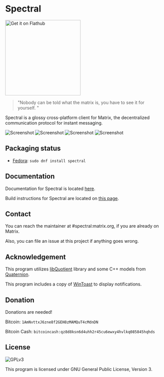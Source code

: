 # Spectral

<a href='https://flathub.org/apps/details/org.eu.encom.spectral'><img width='240' alt='Get it on Flathub' src='https://flathub.org/assets/badges/flathub-badge-i-en.png'/></a>

> "Nobody can be told what the matrix is, you have to see it for yourself. "

Spectral is a glossy cross-platform client for Matrix, the decentralized communication protocol for instant messaging.

![Screenshot](https://gitlab.com/spectral-im/spectral/raw/master/screenshots/1.png)
![Screenshot](https://gitlab.com/spectral-im/spectral/raw/master/screenshots/2.png)
![Screenshot](https://gitlab.com/spectral-im/spectral/raw/master/screenshots/3.png)
![Screenshot](https://gitlab.com/spectral-im/spectral/raw/master/screenshots/4.png)

## Packaging status

* [Fedora](https://src.fedoraproject.org/rpms/spectral): `sudo dnf install spectral`

## Documentation

Documentation for Spectral is located
[here](https://spectral.im/docs/).

Build instructions for Spectral are located on [this
page](https://spectral.im/docs/tutorial/compile.html).

## Contact

You can reach the maintainer at #spectral:matrix.org, if you are already on Matrix.

Also, you can file an issue at this project if anything goes wrong.

## Acknowledgement

This program utilizes [libQuotient](https://github.com/quotient-im/libQuotient/) library and some C++ models from [Quaternion](https://github.com/quotient-im/Quaternion/).

This program includes a copy of [WinToast](https://github.com/mohabouje/WinToast/) to display notifications.

## Donation

Donations are needed!

Bitcoin: `1AmNvttxJ6zne8f2GEH8zMAMQuT4cMdnDN`

Bitcoin Cash: `bitcoincash:qz8d8ksn6d4uhh2r45cu6ewxy4hvlkq085845hqhds`

## License

![GPLv3](https://www.gnu.org/graphics/gplv3-127x51.png)

This program is licensed under GNU General Public License, Version 3. 


